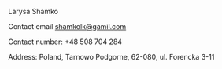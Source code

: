 Larysa Shamko

Contact email shamkolk@gamil.com

Contact number: +48 508 704 284

Address: Poland, Tarnowo Podgorne, 62-080, ul. Forencka 3-11
